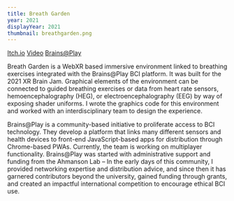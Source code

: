 ```yaml
---
title: Breath Garden
year: 2021
displayYear: 2021
thumbnail: breathgarden.png
---
```

<div class="links">
    <a class="button" href="https://itch.io/jam/xr-brain-jam/rate/1103372">Itch.io</a>
<a class="button" href="https://www.instagram.com/reel/CTUua4jBUhQ/">Video</a>
<a class="button" href="https://brainsatplay.com/">Brains@Play</a>
</div>

Breath Garden is a WebXR based immersive environment linked to breathing exercises integrated with the Brains@Play BCI platform. It was built for the 2021 XR Brain Jam. Graphical elements of the environment can be connected to guided breathing exercises or data from heart rate sensors, hemoencephalography (HEG), or electroencephalography (EEG) by way of exposing shader uniforms. I wrote the graphics code for this environment and worked with an interdisciplinary team to design the experience.
<!--more--> 
Brains@Play is a community-based initiative to proliferate access to BCI technology. They develop a platform that links many different sensors and health devices to front-end JavaScript-based apps for distribution through Chrome-based PWAs. Currently, the team is working on multiplayer functionality. Brains@Play was started with administrative support and funding from the Ahmanson Lab – In the early days of this community, I provided networking expertise and distribution advice, and since then it has garnered contributors beyond the university, gained funding through grants, and created an impactful international competition to encourage ethical BCI use.


